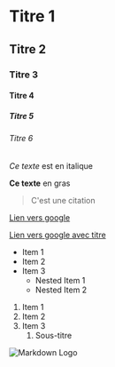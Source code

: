 <!-- Titres -->

# Titre 1

## Titre 2

### Titre 3

#### Titre 4

##### Titre 5

###### Titre 6

<!-- Italic -->

_Ce texte_ est en italique

<!-- Bold -->

**Ce texte** en gras

<!-- Citation -->

> C'est une citation

<!-- Liens internet -->

[Lien vers google](www.google.com)

[Lien vers google avec titre](www.google.com, "Google")

<!-- Liste désordonnée -->

- Item 1
- Item 2
- Item 3
  - Nested Item 1
  - Nested Item 2

<!-- Liste ordonnée -->

1. Item 1
2. Item 2
3. Item 3
   1. Sous-titre

<!-- Images -->

![Markdown Logo](https://images.unsplash.com/photo-1552254855-826f2c0a260c?ixlib=rb-1.2.1&auto=format&fit=crop&w=2700&q=80)
